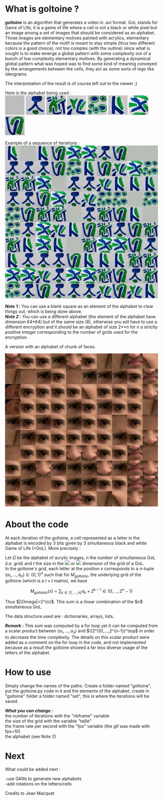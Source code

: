 # What is goltoine ?

***goltoine*** is an algorithm that generates a video in .avi format. GoL stands for Game of Life, it is a game of life where a cell is not a black or white pixel but an image among a set of images that should be considered as an alphabet. Those images are elementary motives painted with acrylics, elementary because the pattern of the motif is meant to stay simple (thus two different colors is a good choice), not too complex (with the outline) since what is sought is to make emerge a global pattern with some complexity out of a bunch of low complexity elementary motives. By generating a dynamical global pattern what was hoped was to find some kind of meaning conveyed by the arrangements between the cells, they act as some sorts of lego like ideograms.

The interpretation of the result is of course left out to the viewer ;)

Here is the alphabet being used : <br />
![alt text](https://github.com/antoineszatkownik/goltoine/blob/main/data/img1_bis.jpg)
![alt text](https://github.com/antoineszatkownik/goltoine/blob/main/data/img2_bis.jpg)
![alt text](https://github.com/antoineszatkownik/goltoine/blob/main/data/img3_bis.jpg)
![alt text](https://github.com/antoineszatkownik/goltoine/blob/main/data/img4_bis.jpg)
![alt text](https://github.com/antoineszatkownik/goltoine/blob/main/data/img5_bis.jpg)
![alt text](https://github.com/antoineszatkownik/goltoine/blob/main/data/img6_bis.jpg)
![alt text](https://github.com/antoineszatkownik/goltoine/blob/main/data/img7_bis.jpg)
![alt text](https://github.com/antoineszatkownik/goltoine/blob/main/data/img8_bis.jpg)

Example of a sequence of iterations : <br />
![alt text](https://github.com/antoineszatkownik/goltoine/blob/main/data/goltoinevid%20(3).gif)

***Note 1 :*** You can use a blank square as an element of the alphabet to clear things out, which is being done above. <br />
***Note 2 :*** You can use a different alphabet (the element of the alphabet have dimension 64*64) but of the same size (8), otherwise you will have to use a different encryption and it should be an alphabet of size 2**n for n a strictly positive integer corresponding to the number of grids used for the encryption.

A version with an alphabet of chunk of faces.

![alt text](https://github.com/antoineszatkownik/goltoine/blob/main/data/goltoinevid1.gif)

# About the code

At each iteration of the goltoine, a cell represented as a letter in the alphabet is encoded by 3 bits given by 3 simultaneous black and white Game of Life (=GoL). More precisely : <br />

Let $\Omega$ be the alphabet of acrylic images, $n$ the number of simultaneous GoL (i.e. grid) and $t$ the size in the <img src="https://render.githubusercontent.com/render/math?math=$X$"> or <img src="https://render.githubusercontent.com/render/math?math=$Y$"> dimension of the grid of a GoL. <br />
In the goltoine's grid, each letter at the position $x$ corresponds to a $n$-tuple $(a_1,...,a_n) \in \{0,1\}^n$ such that for $M_{goltoine}$, the underlying grid of the goltoine (which is a $t \times t$ matrix), we have <p align="center"> $M_{goltoine}(x) = \sum_{k \in \{1,...,n\}} a_k \times 2^{k-1}    \in \{0,...,2^{n}-1\}$ </p>  
<p align="left"> Thus $|\Omega|=2^{n}$. This sum is a linear combination of the $n$ simultaneous GoL. </p>

The data structure used are : dictionaries, arrays, lists.

***Remark :*** This sum was computed by a for loop yet it can be computed from a scalar product between $(a_1,...,a_n)$ and $\(2^{0},...,2^{n-1})^\top$ in order to decrease the time complexity. The details on this scalar product were added as a comment on the for loop in the code, and not implemented because as a result the goltoine showed a far less diverse usage of the letters of the alphabet.

# How to use

Simply change the names of the paths.
Create a folder named "goltoine", put the goltoine.py code in it and the elements of the alphabet, create in "goltoine" folder a folder named "set", this is where the iterations will be saved.

***What you can change :*** <br />
the number of iterations with the "nbframe" variable <br />
the size of the grid with the variable "taille" <br />
the frame rate per second with the "fps" variable (the gif was made with fps=10) <br />
the alphabet (see Note 2)

# Next

What could be added next :

-use GANs to generate new alphabets <br />
-add rotations on the letters/cells

Credits to Jean Macquet

